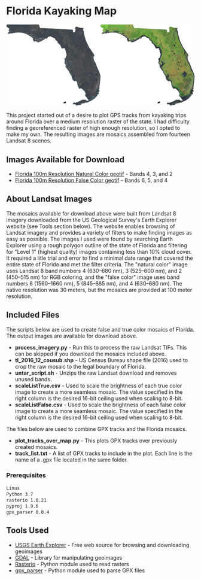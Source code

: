 # Florida Kayaking Map

![Sample Images](https://github.com/nth0007/Florida-Kayaking-Map/blob/master/images/combined_1000px.png)

This project started out of a desire to plot GPS tracks from kayaking trips around Florida over a medium resolution raster of the state. I had difficulty finding a georeferenced raster of high enough resolution, so I opted to make my own. The resulting images are mosaics assembled from fourteen Landsat 8 scenes.

## Images Available for Download

* [Florida 100m Resolution Natural Color geotif](https://drive.google.com/open?id=1Sg2E_HiEWjru_KhxURlG-DXYfCjEKSxE) - Bands 4, 3, and 2
* [Florida 100m Resolution False Color geotif](https://drive.google.com/open?id=14TWi1SzKqJdn5E-UXciueLCjRiw_I2MQ) - Bands 6, 5, and 4

## About Landsat Images

The mosaics available for download above were built from Landsat 8 imagery downloaded from the US Geological Survey's Earth Explorer website (see Tools section below). The website enables browsing of Landsat imagery and provides a variety of filters to make finding images as easy as possible. The images I used were found by searching Earth Explorer using a rough polygon outline of the state of Florida and filtering for "Level 1" (highest quality) images containing less than 10% cloud cover. It required a litle trial and error to find a minimal date range that covered the entire state of Florida and met the filter criteria. The "natural color" image uses Landsat 8 band numbers 4 (630–680 nm), 3 (525–600 nm), and 2 (450–515 nm) for RGB coloring, and the "false color" image uses band numbers 6 (1560–1660 nm), 5 (845–885 nm), and 4 (630–680 nm). The native resolution was 30 meters, but the mosaics are provided at 100 meter resolution.

## Included Files

The scripts below are used to create false and true color mosaics of Florida. The output images are available for download above.
* **process_imagery.py** - Run this to process the raw Landsat TIFs. This can be skipped if you download the mosaics included above.
* **tl_2016_12_cousub.shp** - US Census Bureau shape file (2016) used to crop the raw mosaic to the legal boundary of Florida.
* **untar_script.sh** - Unzips the raw Landsat download and removes unused bands.
* **scaleListTrue.csv** - Used to scale the brightness of each true color image to create a more seamless mosaic. The value specified in the right column is the desired 16-bit ceiling used when scaling to 8-bit.
* **scaleListFalse.csv** - Used to scale the brightness of each false color image to create a more seamless mosaic. The value specified in the right column is the desired 16-bit ceiling used when scaling to 8-bit.

The files below are used to combine GPX tracks and the Florida mosaics.
* **plot_tracks_over_map.py** - This plots GPX tracks over previously created mosaics.
* **track_list.txt** - A list of GPX tracks to include in the plot. Each line is the name of a .gpx file located in the same folder.

### Prerequisites

```
Linux
Python 3.7
rasterio 1.0.21
pyproj 1.9.6
gpx_parser 0.0.4
```

## Tools Used

* [USGS Earth Explorer](https://earthexplorer.usgs.gov/) - Free web source for browsing and downloading geoimages
* [GDAL](https://gdal.org/) - Library for manipulating geoimages
* [Rasterio](https://rasterio.readthedocs.io/en/stable/) - Python module used to read rasters
* [gpx_parser](https://github.com/kholkolg/gpx_parser/) - Python module used to parse GPX files
